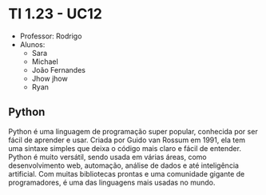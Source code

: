 # TI 1.23 - UC12

- Professor: Rodrigo
- Alunos:
  - Sara
  - Michael
  - João Fernandes
  - Jhow jhow
  - Ryan

## Python
Python é uma linguagem de programação super popular, conhecida por ser fácil de aprender e usar. Criada por Guido van Rossum em 1991, ela tem uma sintaxe simples que deixa o código mais claro e fácil de entender. Python é muito versátil, sendo usada em várias áreas, como desenvolvimento web, automação, análise de dados e até inteligência artificial. Com muitas bibliotecas prontas e uma comunidade gigante de programadores, é uma das linguagens mais usadas no mundo.